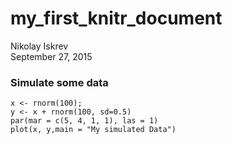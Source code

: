 # my_first_knitr_document
Nikolay Iskrev  
September 27, 2015  



### Simulate some data
```{r simulate, echo=TRUE
x <- rnorm(100); 
y <- x + rnorm(100, sd=0.5)
par(mar = c(5, 4, 1, 1), las = 1)
plot(x, y,main = "My simulated Data")
```


